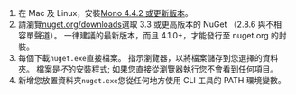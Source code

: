 1. 在 Mac 及 Linux，安裝[Mono 4.4.2 或更新版本](http://www.mono-project.com/docs/getting-started/install/)。
2. 請瀏覽[nuget.org/downloads](https://nuget.org/downloads)選取 3.3 或更高版本的 NuGet （2.8.6 與不相容單聲道）。 一律建議的最新版本，而且 4.1.0+，才能發行至 nuget.org 的封裝。
3. 每個下載`nuget.exe`直接檔案。 指示瀏覽器，以將檔案儲存到您選擇的資料夾。 檔案是*不*的安裝程式; 如果您直接從瀏覽器執行您不會看到任何項目。
4. 新增您放置資料夾`nuget.exe`您從任何地方使用 CLI 工具的 PATH 環境變數。